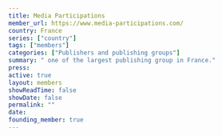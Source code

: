 ```yaml
---
title: Media Participations
member_url: https://www.media-participations.com/
country: France
series: ["country"] 
tags: ["members"]
categories: ["Publishers and publishing groups"]
summary: " one of the largest publishing group in France."
press:
active: true
layout: members 
showReadTime: false
showDate: false
permalink: ""
date: 
founding_member: true
---
```


